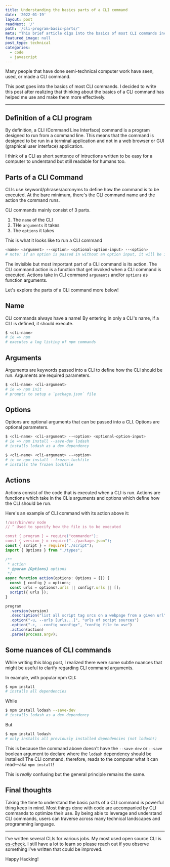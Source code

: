 ```yaml
---
title: Understanding the basics parts of a CLI command
date: '2022-01-19'
layout: post
readNext: '/'
path: '/cli-program-basic-parts/'
meta: "This brief article digs into the basics of most CLI commands including a summary of the commands's name, arguments, options, and actions."
featured_image: null
post_type: technical
categories:
  - code
  - javascript
---
```


Many people that have done semi-technical computer work have seen, used, or made a CLI command.

This post goes into the basics of most CLI commands.
I decided to write this post after realizing that thinking about the basics of a CLI command has helped me use and make them more effectively.

---

## Definition of a CLI program

By definition, a CLI (Command Line Interface) command is a program designed to run from a command line.
This means that the command is designed to be run in a terminal application and not in a web browser or GUI (graphical user interface) application.

I think of a CLI as short sentence of intructions written to be easy for a computer to understand but still readable for humans too.

## Parts of a CLI Command

CLIs use keyword/phrases/acronyms to define how the command is to be executed.
At the bare minimum, there's the CLI command name and the action the command runs.

CLI commands mainly consist of 3 parts.

1. The `name` of the CLI
2. THe `arguments` it takes
3. The `options` it takes

This is what it looks like to run a CLI command

```bash
<name> <argument> --<option> <optional-option-input> --<option>
# note: if an option is passed in without an option input, it will be interpreted as a boolean
```

The invisible but most important part of a CLI command is its action.
The CLI command action is a function that get invoked when a CLI command is executed.
Actions take in CLI command `arguments` and/or `options` as function arguments.

Let's explore the parts of a CLI command more below!

## Name

CLI commands always have a name! By entering in only a CLI's name, if a CLI is defined, it should execute.

```bash
$ <cli-name>
# ie => npm
# executes a log listing of npm commands
```

## Arguments

Arguments are keywords passed into a CLI to define how the CLI should be run.
Arguments are required parameters.

```bash
$ <cli-name> <cli-argument>
# ie => npm init
# prompts to setup a `package.json` file
```

## Options

Options are optional arguments that can be passed into a CLI.
Options are optional parameters.

```bash
$ <cli-name> <cli-argument> --<option> <optional-option-input>
# ie => npm install --save-dev lodash
# installs lodash as a dev dependency
```

```bash
$ <cli-name> <cli-argument> --<option>
# ie => npm install --frozen-lockfile
# installs the frozen lockfile
```

## Actions

Actions consist of the code that is executed when a CLI is run.
Actions are functions which take in the CLIs arguments and options which define how the CLI should be run.

Here's an example of CLI command with its action above it:

```typescript
!/usr/bin/env node
// ^ Used to specify how the file is to be executed

const { program } = require("commander");
const { version } = require("../package.json");
const { script } = require("./script");
import { Options } from "./types";

/**
 * action
 * @param {Options} options
 */
async function action(options: Options = {}) {
  const { config } = options;
  const urls = options?.urls || config?.urls || [];
  script({ urls });
}

program
  .version(version)
  .description("list all script tag srcs on a webpage from a given url")
  .option("-u, --urls [urls...]", "urls of script sources")
  .option("-c, --config <config>", "config file to use")
  .action(action)
  .parse(process.argv);
```

## Some nuances of CLI commands

While writing this blog post, I realized there were some subtle nuances that might be useful to clarify regarding CLI command arguments.

In example, with popular npm CLI:

```bash
$ npm install
# installs all dependencies
```

While

```bash
$ npm install lodash --save-dev
# installs lodash as a dev dependency
```

But

```bash
$ npm install lodash
# only installs all previously installed dependencies (not lodash!)
```

This is because the command above doesn't have the `--save-dev` or `--save` boolean argument to declare where the `lodash` dependency should be installed!
The CLI command, therefore, reads to the computer what it can read—aka `npm install`!

This is _really_ confusing but the general principle remains the same.

## Final thoughts

Taking the time to understand the basic parts of a CLI command is powerful thing keep in mind.
Most things done with code are accompanied by CLI commands to optimize their use.
By being able to leverage and understand CLI commands, users can traverse across many technical landscapes and programming language.

---

I've written several CLIs for various jobs. My most used open source CLI is [es-check](https://www.npmjs.com/package/es-check).
I still have a lot to learn so please reach out if you observe something I've written that could be improved.

Happy Hacking!
